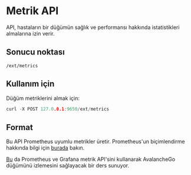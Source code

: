 # Metrik API

API, hastaların bir düğümün sağlık ve performansı hakkında istatistikleri almalarına izin verir.

## Sonucu noktası

```text
/ext/metrics
```

## Kullanım için

Düğüm metriklerini almak için:

```cpp
curl -X POST 127.0.0.1:9650/ext/metrics
```

## Format

Bu API Prometheus uyumlu metrikler üretir. Prometheus'un biçimlendirme hakkında bilgi için [burada](https://github.com/prometheus/docs/blob/master/content/docs/instrumenting/exposition_formats.md) bakın.

[Bu](../tutorials/nodes-and-staking/setting-up-node-monitoring.md) da Prometheus ve Grafana metrik API'sini kullanarak AvalancheGo düğümünü izlemesini sağlayacak bir ders sunuyor.


